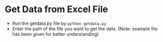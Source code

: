 # Get Data from Excel File
- Run the getdata.py file by `python getdata.py`
- Enter the path of the file you want to get the data. (Note: example file has been given for better understanding)